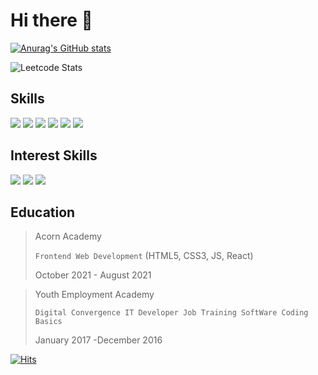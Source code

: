 # Hi there 👋

<!--
**lcyljy/lcyljy** is a ✨ _special_ ✨ repository because its `README.md` (this file) appears on your GitHub profile.

Here are some ideas to get you started:

- 🔭 I’m currently working on ...
- 🌱 I’m currently learning ...
- 👯 I’m looking to collaborate on ...
- 🤔 I’m looking for help with ...
- 💬 Ask me about ...
- 📫 How to reach me: ...
- 😄 Pronouns: ...
- ⚡ Fun fact: ...
-->

[![Anurag's GitHub stats](https://github-readme-stats.vercel.app/api?username=lcyljy&theme=radical)](https://github.com/anuraghazra/github-readme-stats)


![Leetcode Stats](https://leetcode.card.workers.dev/?username=lcyljy&theme=dark)

## Skills
<img src="https://img.shields.io/badge/HTML5-E34F26?style=flat-square&logo=HTML5&logoColor=white&style=plastic"/> <img src="https://img.shields.io/badge/CSS3-1572B6?style=flat-square&logo=CSS3&logoColor=white&style=plastic"/> <img src="https://img.shields.io/badge/JavaScript-F7DF1E?style=flat-square&logo=JavaScript&logoColor=white&style=plastic"/> <img src="https://img.shields.io/badge/React-61DAFB?style=flat-square&logo=React&logoColor=white&style=plastic"/> <img src="https://img.shields.io/badge/Sass-CC6699?style=flat-square&logo=Sass&logoColor=white&style=plastic"/> <img src="https://img.shields.io/badge/GitHub-181717?style=flat-square&logo=GitHub&logoColor=white&style=plastic"/>

## Interest Skills
<img src="https://img.shields.io/badge/Node.js-339933?style=flat-square&logo=Node.js&logoColor=white&style=plastic"/> <img src="https://img.shields.io/badge/TypeScript-3178C6?style=flat-square&logo=TypeScript&logoColor=white&style=plastic"/> <img src="https://img.shields.io/badge/Vue.js-4FC08D?style=flat-square&logo=Vue.js&logoColor=white&style=plastic"/>

## Education   

> Acorn Academy
>
> `Frontend Web Development` (HTML5, CSS3, JS, React)
>
> October 2021 - August 2021

> Youth Employment Academy
>
> `Digital Convergence IT Developer Job Training SoftWare Coding Basics`
> 
> January 2017 -December 2016

<!--
> Kangnam University
> 
> Department of `ICT Construction Convergence Welfare`
> 
> Degree of `Library & Information Science` 
> 
>February 2018 - March 2013 -->


[![Hits](https://hits.seeyoufarm.com/api/count/incr/badge.svg?url=https%3A%2F%2Fgithub.com%2Flcyljy%2Fhit-counter&count_bg=%2379C83D&title_bg=%23555555&icon=&icon_color=%23E7E7E7&title=hits&edge_flat=false)](https://hits.seeyoufarm.com)





